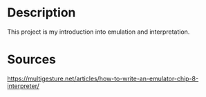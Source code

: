 
# Description
This project is my introduction into emulation and interpretation.



# Sources
https://multigesture.net/articles/how-to-write-an-emulator-chip-8-interpreter/
